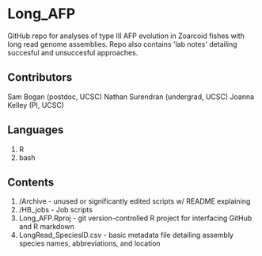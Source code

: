 # Long_AFP
GitHub repo for analyses of type III AFP evolution in Zoarcoid fishes with long read genome assemblies. Repo also contains 'lab notes' detailing succesful and unsuccesful approaches.

## Contributors
Sam Bogan (postdoc, UCSC)
Nathan Surendran (undergrad, UCSC)
Joanna Kelley (PI, UCSC)

## Languages 
1. R
2. bash

## Contents
1. /Archive - unused or significantly edited scripts w/ README explaining
2. /HB_jobs - Job scripts
3. Long_AFP.Rproj - git version-controlled R project for interfacing GitHub and R markdown
4. LongRead_SpeciesID.csv - basic metadata file detailing assembly species names, abbreviations, and location
